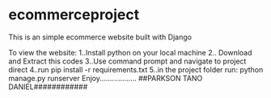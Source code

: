 # ecommerceproject
This is an simple ecommerce website built with Django

To view the website:
1..Install python on your local machine
2.. Download and Extract this codes
3..Use command prompt and navigate to project direct
4..run pip install -r requirements.txt
5..in the project folder run: python manage.py runserver
Enjoy..................
##PARKSON TANO DANIEL############
